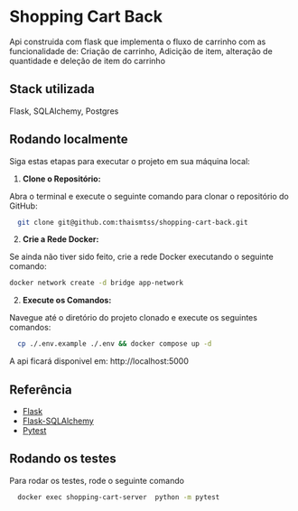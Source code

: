 
# Shopping Cart Back

Api construida com flask que implementa o fluxo de carrinho com as funcionalidade de: Criação de carrinho, Adicição de item, alteração de quantidade e deleção de item do carrinho

## Stack utilizada

Flask, SQLAlchemy, Postgres



## Rodando localmente

Siga estas etapas para executar o projeto em sua máquina local:

1. **Clone o Repositório:**

Abra o terminal e execute o seguinte comando para clonar o repositório do GitHub:

```bash
  git clone git@github.com:thaismtss/shopping-cart-back.git
```

2. **Crie a Rede Docker:**

Se ainda não tiver sido feito, crie a rede Docker executando o seguinte comando:

```bash
docker network create -d bridge app-network
```

2. **Execute os Comandos:**

Navegue até o diretório do projeto clonado e execute os seguintes comandos:

```bash
  cp ./.env.example ./.env && docker compose up -d
```

A api ficará disponivel em: http://localhost:5000


## Referência

 - [Flask](https://flask.palletsprojects.com/en/3.0.x/)
 - [Flask-SQLAlchemy](https://flask-sqlalchemy.palletsprojects.com/en/3.1.x/)
 - [Pytest](https://docs.pytest.org/en/8.0.x/)


## Rodando os testes

Para rodar os testes, rode o seguinte comando

```bash
  docker exec shopping-cart-server  python -m pytest
```

